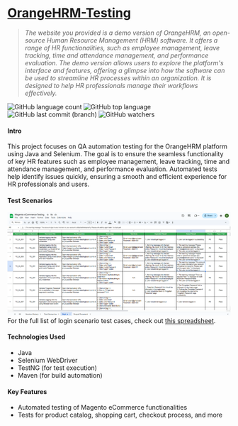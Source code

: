 # [OrangeHRM-Testing](https://opensource-demo.orangehrmlive.com/web/index.php/auth/login)

>_The website you provided is a demo version of OrangeHRM, an open-source Human Resource Management (HRM) software. It offers a range of HR functionalities, such as employee management, leave tracking, time and attendance management, and performance evaluation. The demo version allows users to explore the platform's interface and features, offering a glimpse into how the software can be used to streamline HR processes within an organization. It is designed to help HR professionals manage their workflows effectively._

![GitHub language count](https://img.shields.io/github/languages/count/Hominiee/OrangeHRM-Testing) ![GitHub top language](https://img.shields.io/github/languages/top/Hominiee/OrangeHRM-Testing) ![GitHub last commit (branch)](https://img.shields.io/github/last-commit/Hominiee/OrangeHRM-Testing/main) ![GitHub watchers](https://img.shields.io/github/watchers/Hominiee/OrangeHRM-Testing) 


#### Intro

This project focuses on QA automation testing for the OrangeHRM platform using Java and Selenium. The goal is to ensure the seamless functionality of key HR features such as employee management, leave tracking, time and attendance management, and performance evaluation. Automated tests help identify issues quickly, ensuring a smooth and efficient experience for HR professionals and users.

####  Test Scenarios
![Test Scenarios](https://github.com/Hominiee/Magento-eCommerce-Testing/blob/main/static_content/LogIn_Test_Cases.png?raw=true)
For the full list of login scenario test cases, check out [this spreadsheet](https://docs.google.com/spreadsheets/d/1xnTce6cDQ7RTR_20r0-dJK2ozWLpm599iEj1UNr57Kg/edit?gid=1896085646#gid=1896085646).

#### Technologies Used
* Java
* Selenium WebDriver
* TestNG (for test execution)
* Maven (for build automation)

#### Key Features

* Automated testing of Magento eCommerce functionalities
* Tests for product catalog, shopping cart, checkout process, and more
